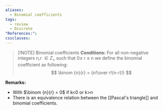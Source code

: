 ```yaml
---
aliases:
  - Binomial coefficients
tags:
  - review
  - Discrete
"References:": 
cssclasses:
---
```


> [!NOTE] Binomial coefficients
> **Conditions:**
For all non-negative integers n,r $\in Z_+$ such that 0≤ r ≤ n we define the binomial coefficient as following: 
>$$
>\binom {n}{r} = {n!\over r!(n-r)!}
>$$


**Remarks:**
+ With $\binom {n}{r} = 0$ if k<0 or k>n
+ There is an equivalence relation between the [[Pascal's triangle]] and binomial coefficients. 